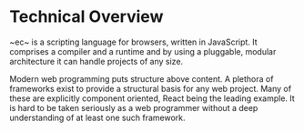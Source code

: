 # Technical Overview #

~ec~ is a scripting language for browsers, written in JavaScript. It comprises a compiler and a runtime and by using a pluggable, modular architecture it can handle projects of any size.

Modern web programming puts structure above content. A plethora of frameworks exist to provide a structural basis for any web project. Many of these are explicitly component oriented, React being the leading example. It is hard to be taken seriously as a web programmer without a deep understanding of at least one such framework.